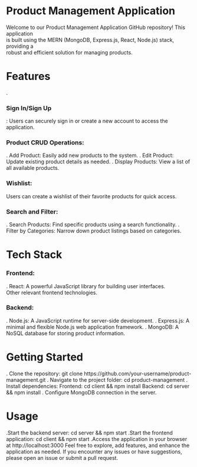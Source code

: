 <h1>Product Management Application</h1>

Welcome to our Product Management Application GitHub repository! This application<br> is built using the MERN (MongoDB, Express.js, React, Node.js) stack, providing a<br> robust and efficient solution for managing products.

<h1>Features</h1>
. <h3>Sign In/Sign Up</h3>: Users can securely sign in or create a new account to access the application.

<h3>Product CRUD Operations:</h3>
. Add Product: Easily add new products to the system.
. Edit Product: Update existing product details as needed.
. Display Products: View a list of all available products.

<h3>Wishlist:</h3>
Users can create a wishlist of their favorite products for quick access.

<h3>Search and Filter:</h3>
. Search Products: Find specific products using a search functionality.
. Filter by Categories: Narrow down product listings based on categories.

<h1>Tech Stack</h1>
<h3>Frontend:</h3>

. React: A powerful JavaScript library for building user interfaces.<br>
  Other relevant frontend technologies.
  
<h3>Backend:</h3>
. Node.js: A JavaScript runtime for server-side development.
. Express.js: A minimal and flexible Node.js web application framework.
. MongoDB: A NoSQL database for storing product information.

<h1>Getting Started</h1>
. Clone the repository: git clone https://github.com/your-username/product-management.git
. Navigate to the project folder: cd product-management
. Install dependencies:
   Frontend: cd client && npm install
   Backend: cd server && npm install
. Configure MongoDB connection in the server.

<h1>Usage</h1>
.Start the backend server: cd server && npm start
.Start the frontend application: cd client && npm start
.Access the application in your browser at http://localhost:3000
Feel free to explore, add features, and enhance the application as needed. If you encounter any issues or have suggestions, please open an issue or submit a pull request.
